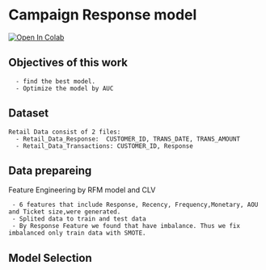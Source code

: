 # Campaign Response model
[![Open In Colab](https://colab.research.google.com/assets/colab-badge.svg)](https://colab.research.google.com/drive/1T6ikOAZxS1cLaf-UWQS0WSD50k1Ltq2q?authuser=3#scrollTo=UoJ_MIBhbeFf)
## Objectives of this work 
 
 
      - find the best model.
      - Optimize the model by AUC 


## Dataset
    Retail Data consist of 2 files:
      - Retail_Data_Response:  CUSTOMER_ID, TRANS_DATE, TRANS_AMOUNT
      - Retail_Data_Transactions: CUSTOMER_ID, Response
      
## Data prepareing
   
   Feature Engineering by RFM model and CLV
   
     - 6 features that include Response, Recency, Frequency,Monetary, AOU and Ticket size,were generated.
     - Splited data to train and test data
     - By Response Feature we found that have imbalance. Thus we fix imbalanced only train data with SMOTE.
   
 
 ## Model Selection
